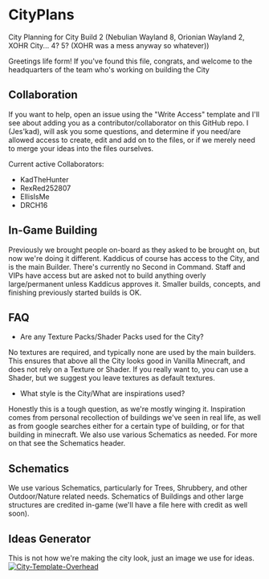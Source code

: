# CityPlans
City Planning for City Build 2 (Nebulian Wayland 8, Orionian Wayland 2, XOHR City... 4? 5? (XOHR was a mess anyway so whatever))

Greetings life form!
If you've found this file, congrats, and welcome to the headquarters of the team who's working on building the City

## Collaboration
If you want to help, open an issue using the "Write Access" template and I'll see about adding you as a contributor/collaborator on this GitHub repo.
I (Jes'kad), will ask you some questions, and determine if you need/are allowed access to create, edit and add on to the files, or if we merely need to merge your ideas into the files ourselves.

Current active Collaborators:
- KadTheHunter
- RexRed252807
- EllisIsMe
- DRCH16

## In-Game Building
Previously we brought people on-board as they asked to be brought on, but now we're doing it different. Kaddicus of course has access to the City, and is the main Builder. There's currently no Second in Command. Staff and VIPs have access but are asked not to build anything overly large/permanent unless Kaddicus approves it. Smaller builds, concepts, and finishing previously started builds is OK.

## FAQ
- Are any Texture Packs/Shader Packs used for the City?

No textures are required, and typically none are used by the main builders. This ensures that above all the City looks good in Vanilla Minecraft, and does not rely on a Texture or Shader. If you really want to, you can use a Shader, but we suggest you leave textures as default textures.


- What style is the City/What are inspirations used?

Honestly this is a tough question, as we're mostly winging it. Inspiration comes from personal recollection of buildings we've seen in real life, as well as from google searches either for a certain type of building, or for that building in minecraft. We also use various Schematics as needed. For more on that see the Schematics header.

## Schematics
We use various Schematics, particularly for Trees, Shrubbery, and other Outdoor/Nature related needs. Schematics of Buildings and other large structures are credited in-game (we'll have a file here with credit as well soon).

## Ideas Generator
This is not how we're making the city look, just an image we use for ideas.
<a align="center" href="https://ibb.co/Ycqk9gq"><img src="https://i.ibb.co/bs8Bht8/City-Template-Overhead.jpg" alt="City-Template-Overhead" border="0"></a>
